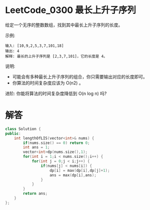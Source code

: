 # LeetCode_0300 最长上升子序列

给定一个无序的整数数组，找到其中最长上升子序列的长度。

示例:
```
输入: [10,9,2,5,3,7,101,18]
输出: 4 
解释: 最长的上升子序列是 [2,3,7,101]，它的长度是 4。
```
说明:
* 可能会有多种最长上升子序列的组合，你只需要输出对应的长度即可。
* 你算法的时间复杂度应该为 O(n2) 。

进阶: 你能将算法的时间复杂度降低到 O(n log n) 吗?

# 解答

```C++
class Solution {
public:
    int lengthOfLIS(vector<int>& nums) {
        if(nums.size() == 0) return 0;
        int ans = 1;
        vector<int>dp(nums.size(),1);
        for(int i = 1;i < nums.size();i++) {
            for(int j = 0;j < i;j++) {
                if(nums[j] < nums[i]) {
                    dp[i] = max(dp[i],dp[j]+1);
                    ans = max(dp[i],ans);
                }
            }
        }
        return ans;
    }
};
```
